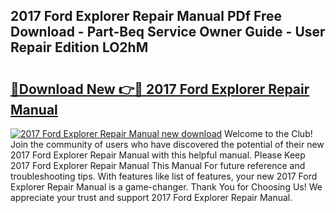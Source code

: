## 2017 Ford Explorer Repair Manual PDf Free Download - Part-Beq Service Owner Guide - User Repair Edition LO2hM

# <h2><a href="http://bc55975.oget.top/?id=2017+Ford+Explorer+Repair+Manual">🔗Download New 👉🔴 2017 Ford Explorer Repair Manual</a></h2>

[![2017 Ford Explorer Repair Manual new download](https://i.imgur.com/5g1atiW.png)](http://bc55975.oget.top/?id=2017+Ford+Explorer+Repair+Manual)
Welcome to the Club! Join the community of users who have discovered the potential of their new 2017 Ford Explorer Repair Manual with this helpful manual. Please Keep 2017 Ford Explorer Repair Manual This Manual For future reference and troubleshooting tips. With features like list of features, your new 2017 Ford Explorer Repair Manual is a game-changer. Thank You for Choosing Us! We appreciate your trust and support 2017 Ford Explorer Repair Manual.
